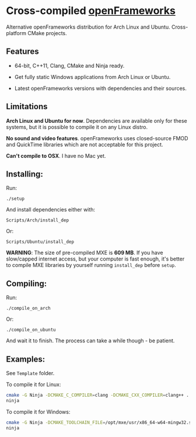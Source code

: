 Cross-compiled [openFrameworks][1]
==================================

Alternative openFrameworks distribution for Arch Linux and Ubuntu. Cross-platform CMake projects.

Features
--------

 - 64-bit, C++11, Clang, CMake and Ninja ready.

 - Get fully static Windows applications from Arch Linux or Ubuntu.

 - Latest openFrameworks versions with dependencies and their sources.

Limitations
-----------

<b>Arch Linux and Ubuntu for now</b>. Dependencies are available only for these systems, but it is possible to compile it on any Linux distro.

<b>No sound and video features</b>. openFrameworks uses closed-source FMOD and QuickTime libraries which are not acceptable for this project.

<b>Can't compile to OSX</b>. I have no Mac yet.

Installing:
----------
Run:
<pre><code>./setup</pre></code>

And install dependencies either with:
<pre><code>Scripts/Arch/install_dep</pre></code>

Or:
<pre><code>Scripts/Ubuntu/install_dep</pre></code>

**WARNING**: The size of pre-compiled MXE is **609 MB**. If you have slow/capped internet access, but your computer is fast enough, it's better to compile MXE libraries by yourself running ```install_dep``` before ```setup```.

Compiling:
---------
Run:
<pre><code>./compile_on_arch</pre></code>

Or:
<pre><code>./compile_on_ubuntu</pre></code>

And wait it to finish. The process can take a while though - be patient.

Examples:
--------
See ```Template``` folder.

To compile it for Linux:
```bash
cmake -G Ninja -DCMAKE_C_COMPILER=clang -DCMAKE_CXX_COMPILER=clang++ .
ninja
```

To compile it for Windows:
```bash
cmake -G Ninja -DCMAKE_TOOLCHAIN_FILE=/opt/mxe/usr/x86_64-w64-mingw32.static/share/cmake/mxe-conf.cmake .
ninja
```


  [1]: https://github.com/openframeworks/openFrameworks

